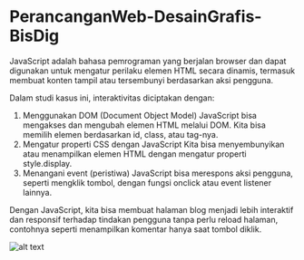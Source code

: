# PerancanganWeb-DesainGrafis-BisDig

JavaScript adalah bahasa pemrograman yang berjalan browser dan dapat digunakan untuk mengatur perilaku elemen HTML secara dinamis, termasuk membuat konten tampil atau tersembunyi berdasarkan aksi pengguna.

Dalam studi kasus ini, interaktivitas diciptakan dengan:

1. Menggunakan DOM (Document Object Model)
JavaScript bisa mengakses dan mengubah elemen HTML melalui DOM. Kita bisa memilih elemen berdasarkan id, class, atau tag-nya.
2. Mengatur properti CSS dengan JavaScript
Kita bisa menyembunyikan atau menampilkan elemen HTML dengan mengatur properti style.display.
3. Menangani event (peristiwa)
JavaScript bisa merespons aksi pengguna, seperti mengklik tombol, dengan fungsi onclick atau event listener lainnya.

Dengan JavaScript, kita bisa membuat halaman blog menjadi lebih interaktif dan responsif terhadap tindakan pengguna tanpa perlu reload halaman, contohnya seperti menampilkan komentar hanya saat tombol diklik.

![alt text](?raw=true)




